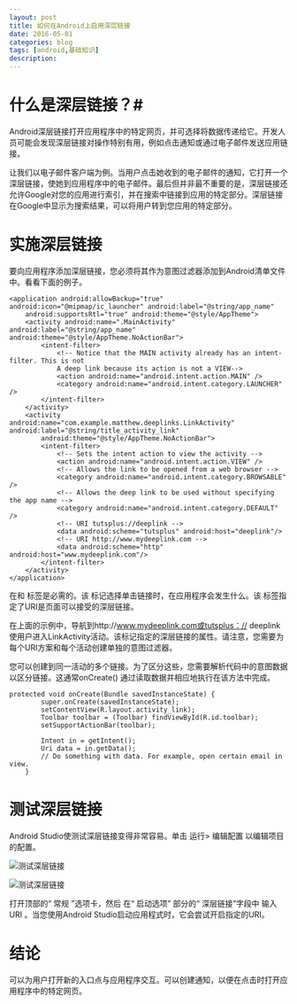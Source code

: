 ```yaml
---
layout: post
title: 如何在Android上启用深层链接
date: 2016-05-01
categories: blog
tags: [android,基础知识]
description: 
---
```


# 什么是深层链接？#

Android深层链接打开应用程序中的特定网页，并可选择将数据传递给它。开发人员可能会发现深层链接对操作特别有用，例如点击通知或通过电子邮件发送应用链接。

让我们以电子邮件客户端为例。当用户点击她收到的电子邮件的通知，它打开一个深层链接，使她到应用程序中的电子邮件。最后但并非最不重要的是，深层链接还允许Google对您的应用进行索引，并在搜索中链接到应用的特定部分。深层链接在Google中显示为搜索结果，可以将用户转到您应用的特定部分。

# 实施深层链接 #

要向应用程序添加深层链接，您必须将其作为意图过滤器添加到Android清单文件中。看看下面的例子。


	<application android:allowBackup="true" android:icon="@mipmap/ic_launcher" android:label="@string/app_name"
	    android:supportsRtl="true" android:theme="@style/AppTheme">
	    <activity android:name=".MainActivity" android:label="@string/app_name" android:theme="@style/AppTheme.NoActionBar">
	        <intent-filter>
	            <!-- Notice that the MAIN activity already has an intent-filter. This is not
	            A deep link because its action is not a VIEW-->
	            <action android:name="android.intent.action.MAIN" />
	            <category android:name="android.intent.category.LAUNCHER" />
	        </intent-filter>
	    </activity>
	    <activity android:name="com.example.matthew.deeplinks.LinkActivity" android:label="@string/title_activity_link"
	        android:theme="@style/AppTheme.NoActionBar">
	        <intent-filter>
	            <!-- Sets the intent action to view the activity -->
	            <action android:name="android.intent.action.VIEW" />
	            <!-- Allows the link to be opened from a web browser -->
	            <category android:name="android.intent.category.BROWSABLE" />
	            <!-- Allows the deep link to be used without specifying the app name -->
	            <category android:name="android.intent.category.DEFAULT" />
	            <!-- URI tutsplus://deeplink -->
	            <data android:scheme="tutsplus" android:host="deeplink"/>
	            <!-- URI http://www.mydeeplink.com -->
	            <data android:scheme="http" android:host="www.mydeeplink.com"/>
	        </intent-filter>
	    </activity>
	</application>

在<action>和<data> 标签是必需的。该<action> 标记选择单击链接时，在应用程序会发生什么。该<data> 标签指定了URI是页面可以接受的深层链接。

在上面的示例中，导航到http://www.mydeeplink.com或tutsplus：// deeplink使用户进入LinkActivity活动。该<category>标记指定的深层链接的属性。请注意，您需要为每个URI方案和每个活动创建单独的意图过滤器。

您可以创建到同一活动的多个链接。为了区分这些，您需要解析代码中的意图数据以区分链接。这通常onCreate() 通过读取数据并相应地执行在该方法中完成。

	protected void onCreate(Bundle savedInstanceState) {
	        super.onCreate(savedInstanceState);
	        setContentView(R.layout.activity_link);
	        Toolbar toolbar = (Toolbar) findViewById(R.id.toolbar);
	        setSupportActionBar(toolbar);
	 
	        Intent in = getIntent();
	        Uri data = in.getData();
	        // Do something with data. For example, open certain email in view.
	    }

# 测试深层链接 #

Android Studio使测试深层链接变得非常容易。单击  运行>  编辑配置  以编辑项目的配置。

![测试深层链接](https://cms-assets.tutsplus.com/uploads/users/41/posts/26317/image/android-deep-links-1.jpg)

![测试深层链接](https://cms-assets.tutsplus.com/uploads/users/41/posts/26317/image/android-deep-links-2.jpg)

打开顶部的“  常规 ”选项卡，然后 在“ 启动选项”  部分的“ 深层链接”字段中  输入URI  。当您使用Android Studio启动应用程式时，它会尝试开启指定的URI。

# 结论 #

可以为用户打开新的入口点与应用程序交互。可以创建通知，以便在点击时打开应用程序中的特定网页。